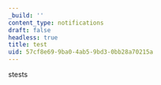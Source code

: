 ```yaml
---
_build: ''
content_type: notifications
draft: false
headless: true
title: test
uid: 57cf8e69-9ba0-4ab5-9bd3-0bb28a70215a
---
```

stests